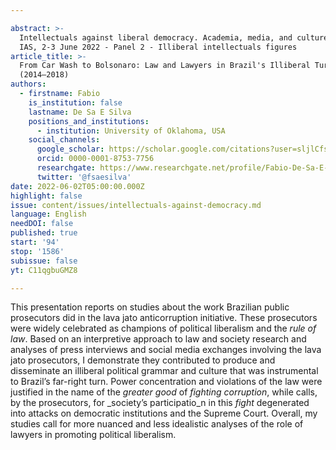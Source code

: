 ```yaml
---

abstract: >-
  Intellectuals against liberal democracy. Academia, media, and culture, Paris
  IAS, 2-3 June 2022 - Panel 2 - Illiberal intellectuals figures
article_title: >-
  From Car Wash to Bolsonaro: Law and Lawyers in Brazil's Illiberal Turn
  (2014–2018)
authors:
  - firstname: Fabio
    is_institution: false
    lastname: De Sa E Silva
    positions_and_institutions:
      - institution: University of Oklahoma, USA
    social_channels:
      google_scholar: https://scholar.google.com/citations?user=sljlCfsAAAAJ&hl=en
      orcid: 0000-0001-8753-7756
      researchgate: https://www.researchgate.net/profile/Fabio-De-Sa-E-Silva
      twitter: '@fsaesilva'
date: 2022-06-02T05:00:00.000Z
highlight: false
issue: content/issues/intellectuals-against-democracy.md
language: English
needDOI: false
published: true
start: '94'
stop: '1586'
subissue: false
yt: C11qgbuGMZ8

---
```



This presentation reports on studies about the work Brazilian public prosecutors did in the lava jato anticorruption initiative. These prosecutors were widely celebrated as champions of political liberalism and the _rule of law_. Based on an interpretive approach to law and society research and analyses of press interviews and social media exchanges involving the lava jato prosecutors, I demonstrate they contributed to produce and disseminate an illiberal political grammar and culture that was instrumental to Brazil’s far-right turn. Power concentration and violations of the law were justified in the name of the _greater good_ of _fighting corruption_, while calls, by the prosecutors, for _society’s participatio_n in this _fight_ degenerated into attacks on democratic institutions and the Supreme Court. Overall, my studies call for more nuanced and less idealistic analyses of the role of lawyers in promoting political liberalism.

<Youtube yt="C11qgbuGMZ8" caption="From Car Wash to Bolsonaro: Law and Lawyers in Brazil's Illiberal Turn (2014–2018)" start="94" stop="1586"></Youtube>